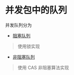 # 并发包中的队列

并发队列分为

-  [阻塞队列](040-阻塞队列.md) 

  > 使用锁实现

-  [非阻塞队列](030-非阻塞队列.md) 

  > 使用 CAS 非阻塞算法实现


